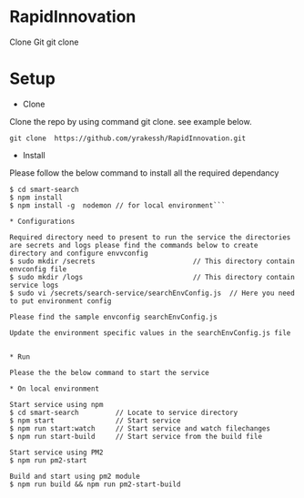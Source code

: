 # RapidInnovation

Clone Git
git clone

# Setup

* Clone

Clone the repo by using command git clone. see example below.

`git clone  https://github.com/yrakessh/RapidInnovation.git`

* Install

Please follow the below command to install all the required dependancy
```
$ cd smart-search
$ npm install
$ npm install -g  nodemon // for local environment```

* Configurations

Required directory need to present to run the service the directories are secrets and logs please find the commands below to create directory and configure envvconfig
$ sudo mkdir /secrets                        // This directory contain envconfig file
$ sudo mkdir /logs                           // This directory contain service logs 
$ sudo vi /secrets/search-service/searchEnvConfig.js  // Here you need to put environment config

Please find the sample envconfig searchEnvConfig.js

Update the environment specific values in the searchEnvConfig.js file


* Run

Please the the below command to start the service

* On local environment

Start service using npm
$ cd smart-search         // Locate to service directory
$ npm start               // Start service 
$ npm run start:watch     // Start service and watch filechanges
$ npm run start-build     // Start service from the build file

Start service using PM2
$ npm run pm2-start

Build and start using pm2 module
$ npm run build && npm run pm2-start-build





